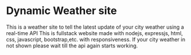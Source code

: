 # Dynamic Weather site
 This is a weather site to tell the latest update of your city weather using a real-time API
 This is fullstack website made with nodejs, expressjs, html, css, javascript, bootstrap,etc. with responsiveness.
 If your city weather in not shown please wait till the api again starts working.
